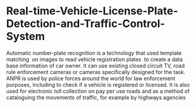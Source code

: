 # Real-time-Vehicle-License-Plate-Detection-and-Traffic-Control-System
Automatic number-plate recognition is a technology that used template matching  on images to read vehicle registration plates  to create a data base information of car owner. It can use existing closed circuit TV, road rule enforcement cameras or cameras specifically designed for the task. ANPR is used by police forces around the world for law enforcement purposes, including to check if a vehicle is registered or licensed. It is also used for electronic toll collection on pay per use roads and as a method of cataloguing the movements of traffic, for example by highways agencies 
